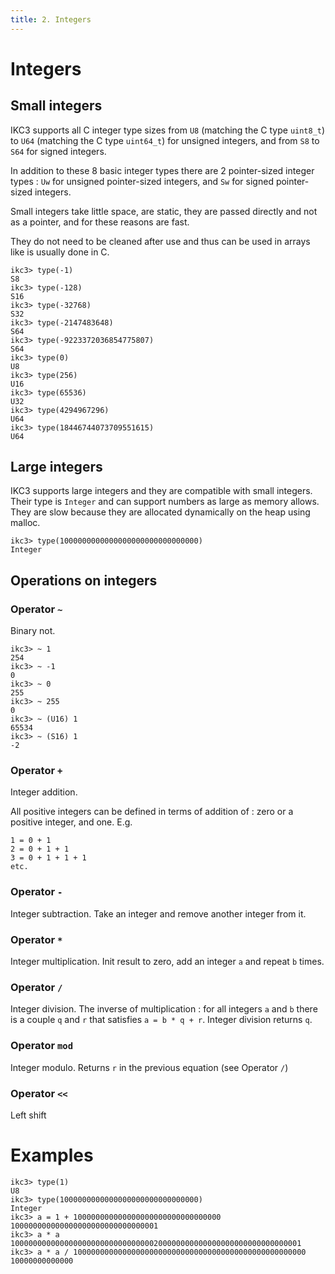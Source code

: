 ```yaml
---
title: 2. Integers
---
```


# Integers

## Small integers

IKC3 supports all C integer type sizes from `U8` (matching the C type `uint8_t`)
to `U64` (matching the C type `uint64_t`) for unsigned integers,
and from `S8` to `S64` for signed integers.

In addition to these 8 basic integer types there are 2 pointer-sized
integer types :
`Uw` for unsigned pointer-sized integers,
and `Sw` for signed pointer-sized integers.

Small integers take little space, are static, they are passed directly and
not as a pointer, and for these reasons are fast.

They do not need to be cleaned after use and thus can be used in arrays like
is usually done in C.

```
ikc3> type(-1)
S8
ikc3> type(-128)
S16
ikc3> type(-32768)
S32
ikc3> type(-2147483648)
S64
ikc3> type(-9223372036854775807)
S64
ikc3> type(0)
U8
ikc3> type(256)
U16
ikc3> type(65536)
U32
ikc3> type(4294967296)
U64
ikc3> type(18446744073709551615)
U64
```

## Large integers

IKC3 supports large integers and they are compatible with small integers.
Their type is `Integer` and can support numbers as large as memory allows.
They are slow because they are allocated dynamically on the heap
using malloc.

```
ikc3> type(1000000000000000000000000000000)
Integer
```


## Operations on integers

### Operator `~`

Binary not.

```
ikc3> ~ 1
254
ikc3> ~ -1
0
ikc3> ~ 0
255
ikc3> ~ 255
0
ikc3> ~ (U16) 1
65534
ikc3> ~ (S16) 1
-2
```

### Operator `+`

Integer addition.

All positive integers can be defined in terms of addition of :
zero or a positive integer, and one. E.g.

```
1 = 0 + 1
2 = 0 + 1 + 1
3 = 0 + 1 + 1 + 1
etc.
```

### Operator `-`

Integer subtraction. Take an integer and remove another integer from it.

### Operator `*`

Integer multiplication. Init result to zero, add an integer `a` and
repeat `b` times.

### Operator `/`

Integer division. The inverse of multiplication :
for all integers `a` and `b` there is a couple `q` and `r` that satisfies
`a = b * q + r`. Integer division returns `q`.

### Operator `mod`

Integer modulo. Returns `r` in the previous equation (see Operator `/`)

### Operator `<<`

Left shift


# Examples

```
ikc3> type(1)
U8
ikc3> type(1000000000000000000000000000000)
Integer
ikc3> a = 1 + 100000000000000000000000000000000
100000000000000000000000000000001
ikc3> a * a
10000000000000000000000000000000200000000000000000000000000000001
ikc3> a * a / 1000000000000000000000000000000000000000000000000000
10000000000000
```
